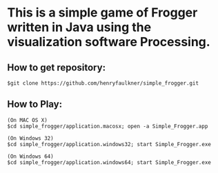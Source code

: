 # This is a simple game of Frogger written in Java using the visualization software Processing.

## How to get repository:
    $git clone https://github.com/henryfaulkner/simple_frogger.git

## How to Play:    
    (On MAC OS X) 
    $cd simple_frogger/application.macosx; open -a Simple_Frogger.app

    (On Windows 32)
    $cd simple_frogger/application.windows32; start Simple_Frogger.exe

    (On Windows 64)
    $cd simple_frogger/application.windows64; start Simple_Frogger.exe